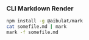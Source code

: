 ### CLI Markdown Render

```bash
npm install -g @aibulat/mark
cat somefile.md | mark
mark -f somefile.md
```
